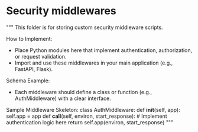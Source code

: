 # Security middlewares

"""
This folder is for storing custom security middleware scripts.

How to Implement:
- Place Python modules here that implement authentication, authorization, or request validation.
- Import and use these middlewares in your main application (e.g., FastAPI, Flask).

Schema Example:
- Each middleware should define a class or function (e.g., AuthMiddleware) with a clear interface.

Sample Middleware Skeleton:
class AuthMiddleware:
    def __init__(self, app):
        self.app = app
    def __call__(self, environ, start_response):
        # Implement authentication logic here
        return self.app(environ, start_response)
"""
